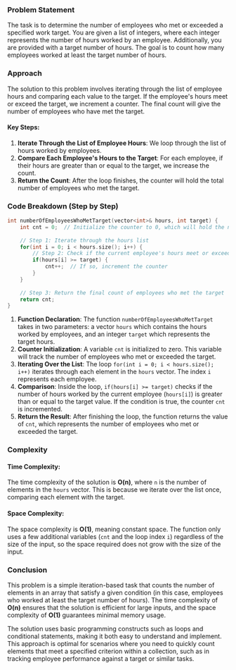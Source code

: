 ### Problem Statement

The task is to determine the number of employees who met or exceeded a specified work target. You are given a list of integers, where each integer represents the number of hours worked by an employee. Additionally, you are provided with a target number of hours. The goal is to count how many employees worked at least the target number of hours.

### Approach

The solution to this problem involves iterating through the list of employee hours and comparing each value to the target. If the employee's hours meet or exceed the target, we increment a counter. The final count will give the number of employees who have met the target.

#### Key Steps:

1. **Iterate Through the List of Employee Hours**: We loop through the list of hours worked by employees.
2. **Compare Each Employee's Hours to the Target**: For each employee, if their hours are greater than or equal to the target, we increase the count.
3. **Return the Count**: After the loop finishes, the counter will hold the total number of employees who met the target.

### Code Breakdown (Step by Step)

```cpp
int numberOfEmployeesWhoMetTarget(vector<int>& hours, int target) {
    int cnt = 0;  // Initialize the counter to 0, which will hold the number of employees who met the target.
    
    // Step 1: Iterate through the hours list
    for(int i = 0; i < hours.size(); i++) {
        // Step 2: Check if the current employee's hours meet or exceed the target
        if(hours[i] >= target) {
            cnt++;  // If so, increment the counter
        }
    }
    
    // Step 3: Return the final count of employees who met the target
    return cnt;
}
```

1. **Function Declaration**: The function `numberOfEmployeesWhoMetTarget` takes in two parameters: a vector `hours` which contains the hours worked by employees, and an integer `target` which represents the target hours.
2. **Counter Initialization**: A variable `cnt` is initialized to zero. This variable will track the number of employees who met or exceeded the target.
3. **Iterating Over the List**: The loop `for(int i = 0; i < hours.size(); i++)` iterates through each element in the `hours` vector. The index `i` represents each employee.
4. **Comparison**: Inside the loop, `if(hours[i] >= target)` checks if the number of hours worked by the current employee (`hours[i]`) is greater than or equal to the target value. If the condition is true, the counter `cnt` is incremented.
5. **Return the Result**: After finishing the loop, the function returns the value of `cnt`, which represents the number of employees who met or exceeded the target.

### Complexity

#### Time Complexity:
The time complexity of the solution is **O(n)**, where `n` is the number of elements in the `hours` vector. This is because we iterate over the list once, comparing each element with the target.

#### Space Complexity:
The space complexity is **O(1)**, meaning constant space. The function only uses a few additional variables (`cnt` and the loop index `i`) regardless of the size of the input, so the space required does not grow with the size of the input.

### Conclusion

This problem is a simple iteration-based task that counts the number of elements in an array that satisfy a given condition (in this case, employees who worked at least the target number of hours). The time complexity of **O(n)** ensures that the solution is efficient for large inputs, and the space complexity of **O(1)** guarantees minimal memory usage.

The solution uses basic programming constructs such as loops and conditional statements, making it both easy to understand and implement. This approach is optimal for scenarios where you need to quickly count elements that meet a specified criterion within a collection, such as in tracking employee performance against a target or similar tasks.